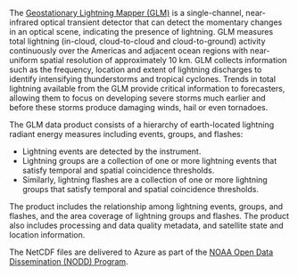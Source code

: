 The [Geostationary Lightning Mapper (GLM)](https://www.goes-r.gov/spacesegment/glm.html) is a single-channel, near-infrared optical transient detector that can detect the momentary changes in an optical scene, indicating the presence of lightning. GLM measures total lightning (in-cloud, cloud-to-cloud and cloud-to-ground) activity continuously over the Americas and adjacent ocean regions with near-uniform spatial resolution of approximately 10 km. GLM collects information such as the frequency, location and extent of lightning discharges to identify intensifying thunderstorms and tropical cyclones. Trends in total lightning available from the GLM provide critical information to forecasters, allowing them to focus on developing severe storms much earlier and before these storms produce damaging winds, hail or even tornadoes.

The GLM data product consists of a hierarchy of earth-located lightning radiant energy measures including events, groups, and flashes:

- Lightning events are detected by the instrument.
- Lightning groups are a collection of one or more lightning events that satisfy temporal and spatial coincidence thresholds.
- Similarly, lightning flashes are a collection of one or more lightning groups that satisfy temporal and spatial coincidence thresholds.

The product includes the relationship among lightning events, groups, and flashes, and the area coverage of lightning groups and flashes. The product also includes processing and data quality metadata, and satellite state and location information. 

The NetCDF files are delivered to Azure as part of the [NOAA Open Data Dissemination (NODD) Program](https://www.noaa.gov/information-technology/open-data-dissemination).
